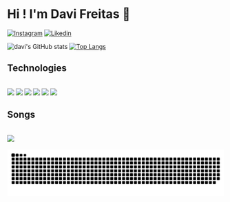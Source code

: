 # Hi ! I'm Davi Freitas  🖖
[![Instagram](https://img.shields.io/badge/Instagram-E4405F?style=for-the-badge&logo=instagram&logoColor=white)](https://www.instagram.com/ps.davifreitas/)
[![Likedin](https://img.shields.io/badge/LinkedIn-0077B5?style=for-the-badge&logo=linkedin&logoColor=white)](https://www.linkedin.com/in/davi-freitas-942417215/)

![davi's GitHub stats](https://github-readme-stats.vercel.app/api?username=daviifreitas&show_icons=true&theme=radical)
[![Top Langs](https://github-readme-stats.vercel.app/api/top-langs/?username=daviifreitas&layout=compact&theme=radical)](https://github.com/daviifreitas/github-readme-stats)

## Technologies 

<div style = "display : inline_block"><br/>
    <img align= "center alt="html5  src="https://img.shields.io/badge/C-00599C?style=for-the-badge&logo=c&logoColor=white"/>
    <img align= "center alt="html5  src="https://img.shields.io/badge/Python-14354C?style=for-the-badge&logo=python&logoColor=white"/>
    <img align= "center alt="html5  src="https://img.shields.io/badge/Java-ED8B00?style=for-the-badge&logo=java&logoColor=white"/>
    <img align= "center alt="html5  src="https://img.shields.io/badge/MySQL-00000F?style=for-the-badge&logo=mysql&logoColor=white"/>
    <img align= "center alt="html5  src="https://img.shields.io/badge/PostgreSQL-316192?style=for-the-badge&logo=postgresql&logoColor=white">
    <img align= "center alt="html5  src="https://img.shields.io/badge/Ubuntu-E95420?style=for-the-badge&logo=ubuntu&logoColor=white">
    
 </div>

 ## Songs
 <div style = "display : inline_block"><br/>
    <a href="https://open.spotify.com/playlist/0vvXsWCC9xrXsKd4FyS8kM?si=8bcd653a628742a1">
    <img align= "center alt="html5  src="https://img.shields.io/badge/Spotify-1ED760?&style=for-the-badge&logo=spotify&logoColor=white">
    </a>
 </div>


![Snake animation](https://github.com/ellen2121/ellen2121/blob/output/github-contribution-grid-snake.svg)
